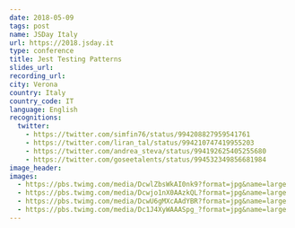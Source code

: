 ```yaml
---
date: 2018-05-09
tags: post
name: JSDay Italy
url: https://2018.jsday.it
type: conference
title: Jest Testing Patterns
slides_url: 
recording_url: 
city: Verona
country: Italy
country_code: IT
language: English
recognitions:
  twitter:
    - https://twitter.com/simfin76/status/994208827959541761
    - https://twitter.com/liran_tal/status/994210747419955203
    - https://twitter.com/andrea_steva/status/994192625405255680
    - https://twitter.com/goseetalents/status/994532349856681984
image_header: 
images:
  - https://pbs.twimg.com/media/DcwlZbsWkAI0nk9?format=jpg&name=large
  - https://pbs.twimg.com/media/Dcwjo1nX0AAzkQL?format=jpg&name=large
  - https://pbs.twimg.com/media/DcwU6gMXcAAdYBR?format=jpg&name=large
  - https://pbs.twimg.com/media/Dc1J4XyWAAASpg_?format=jpg&name=large
---
```


